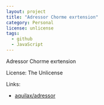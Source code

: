 ```yaml
---
layout: project
title: "Adressor Chorme exrtension"
category: Personal
license: unlicense
tags:
  - github
  - JavaScript
---
```


Adressor Chorme exrtension

License: The Unlicense

Links:

* [aquilax/adressor](https://github.com/aquilax/adressor)

